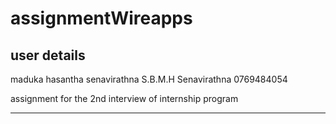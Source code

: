# assignmentWireapps



user details
-----------------------------------------------------

maduka hasantha senavirathna
S.B.M.H Senavirathna
0769484054

assignment for the 2nd interview of internship program


-------------------------------------------
